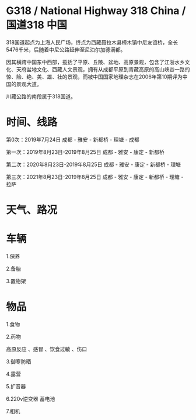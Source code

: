 # G318 / National Highway 318 China /国道318 中国

318国道起点为上海人民广场，终点为西藏聂拉木县樟木镇中尼友谊桥，全长5476千米，后随着中尼公路延伸至尼泊尔加德满都。

因其横跨中国东中西部，揽括了平原、丘陵、盆地、高原景观，包含了江浙水乡文化、天府盆地文化、西藏人文景观，拥有从成都平原到青藏高原的高山峡谷一路的惊、险、绝、美、雄、壮的景观，而被中国国家地理杂志在2006年第10期评为中国的景观大道。

川藏公路的南段属于318国道。

# 时间、线路
第0次：2019年7月24日 成都 - 雅安 - 新都桥 - 理塘 - 成都 

第一次：2019年8月23日-2019年8月25日  成都 - 雅安 - 康定 - 新都桥 

第二次：2020年8月23日-2019年8月25日  成都 - 雅安 - 康定 - 新都桥 - 理塘 

第三次：2021年8月23日-2019年8月25日  成都 - 雅安 - 康定 - 新都桥 - 理塘 - 拉萨

# 天气、路况

# 车辆

1.保养

2.备胎

3.置物架

# 物品

1.食物

2.药物

高原反应 、感冒 、饮食过敏 、伤口

3.御寒防晒

4.露营

5.扩音器

6.220v逆变器 蓄电池

7.相机


